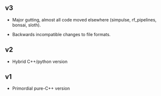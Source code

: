 ## v3

  - Major gutting, almost all code moved elsewhere (simpulse, rf_pipelines, bonsai, sloth).

  - Backwards incompatible changes to file formats.

## v2

  - Hybrid C++/python version

## v1

  - Primordial pure-C++ version
